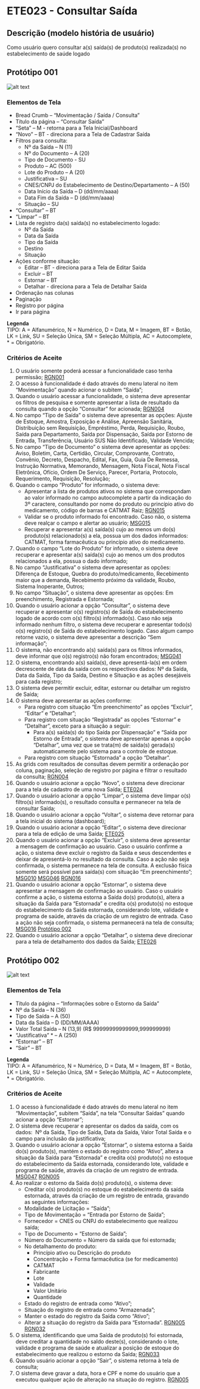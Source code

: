 # ETE023 - Consultar Saída

## Descrição (modelo história de usuário)
Como usuário quero consultar a(s) saída(s) de produto(s) realizada(s) no estabelecimento de saúde logado

## Protótipo 001
![alt text](../imagens/ete-023-prot-001.png)

### Elementos de Tela 
* Bread Crumb – “Movimentação / Saída / Consulta” 
* Título da página – “Consultar Saída” 
* “Seta” – M - retorna para a Tela Inicial/Dashboard 
* “Novo” – BT - direciona para a Tela de Cadastrar Saída 
* Filtros para consulta: 
    * Nº da Saída – N (11) 
    * Nº do Documento – A (20) 
    * Tipo de Documento - SU
    * Produto – AC (500) 
    * Lote do Produto – A (20) 
    * Justificativa – SU 
    * CNES/CNPJ do Estabelecimento de Destino/Departamento – A (50) 
    * Data Início da Saída – D (dd/mm/aaaa) 
    * Data Fim da Saída – D (dd/mm/aaaa) 
    * Situação – SU
* “Consultar” – BT 
* “Limpar” – BT 
* Lista de registro da(s) saída(s) no estabelecimento logado:
    * Nº da Saída 
    * Data da Saída 
    * Tipo da Saída 
    * Destino
    * Situação 
* Ações conforme situação: 
    * Editar – BT - direciona para a Tela de Editar Saída  
    * Excluir – BT 
    * Estornar – BT 
    * Detalhar - direciona para a Tela de Detalhar Saída 
* Ordenação nas colunas 
* Paginação 
* Registro por página 
* Ir para página 

**Legenda**  
TIPO: A = Alfanumérico, N = Numérico, D = Data, M = Imagem, BT = Botão, LK = Link, SU = Seleção Única, SM = Seleção Múltipla, AC = Autocomplete, * = Obrigatório.

### Critérios de Aceite 
1. O usuário somente poderá acessar a funcionalidade caso tenha permissão; [RGN001](DocumentoDeRegrasv2.md#rgn001)
2. O acesso à funcionalidade é dado através do menu lateral no item “Movimentação” quando acionar o subitem “Saída”;  
3. Quando o usuário acessar a funcionalidade, o sistema deve apresentar os filtros de pesquisa e somente apresentar a lista de resultado da consulta quando a opção “Consultar” for acionada; [RGN004](DocumentoDeRegrasv2.md#rgn004)
4. No campo “Tipo de Saída” o sistema deve apresentar as opções: Ajuste de Estoque, Amostra, Exposição e Análise, Apreensão Sanitária, Distribuição sem Requisição, Empréstimo, Perda, Requisição, Roubo, Saída para Departamento, Saída por Dispensação, Saída por Estorno de Entrada, Transferência, Usuário SUS Não Identificado, Validade Vencida; 
5. No campo “Tipo de Documento” o sistema deve apresentar as opções: Aviso, Boletim, Carta, Certidão, Circular, Comprovante, Contrato, Convênio, Decreto, Despacho, Edital, Fax, Guia, Guia De Remessa, Instrução Normativa, Memorando, Mensagem, Nota Fiscal, Nota Fiscal Eletrônica, Ofício, Ordem De Serviço, Parecer, Portaria, Protocolo, Requerimento, Requisição, Resolução; 
6. Quando o campo “Produto” for informado, o sistema deve: 
      * Apresentar a lista de produtos ativos no sistema que correspondam ao valor informado no campo autocomplete a partir da indicação do 3º caractere, consultando por nome do produto ou princípio ativo do medicamento, código de barras e CATMAT Raiz; [RGN015](DocumentoDeRegrasv2.md#rgn015) 
      * Validar se o produto informado foi encontrado. Caso não, o sistema deve realçar o campo e alertar ao usuário; [MSG015](DocumentoDeMensagensv2.md#msg015) 
      * Recuperar e apresentar a(s) saída(s) cujo ao menos um do(s) produto(s) relacionado(s) a ela, possua um dos dados informados: CATMAT, forma farmacêutica ou princípio ativo do medicamento.  
7. Quando o campo “Lote do Produto” for informado, o sistema deve recuperar e apresentar a(s) saída(s) cujo ao menos um dos produtos relacionados a ela, possua o dado informado; 
8. No campo “Justificativa” o sistema deve apresentar as opções: Diferença de Estoque, Quebra do produto/medicamento, Recebimento maior que a demanda, Recebimento próximo da validade, Roubo, Sistema Inoperante, Outros; 
9. No campo “Situação”, o sistema deve apresentar as opções: Em preenchimento, Registrada e Estornada; 
10. Quando o usuário acionar a opção “Consultar”, o sistema deve recuperar e apresentar o(s) registro(s) de Saída do estabelecimento logado de acordo com o(s) filtro(s) informado(s). Caso não seja informado nenhum filtro, o sistema deve recuperar e apresentar todo(s) o(s) registro(s) de Saída do estabelecimento logado. Caso algum campo retorne vazio, o sistema deve apresentar a descrição “Sem informação”; 
11. O sistema, não encontrando a(s) saída(s) para os filtros informados, deve informar que o(s) registro(s) não foram encontrados; [MSG041](DocumentoDeMensagensv2.md#msg041) 
12. O sistema, encontrando a(s) saída(s), deve apresentá-la(s) em ordem decrescente de data da saída com os respectivos dados: Nº da Saída, Data da Saída, Tipo da Saída, Destino e Situação e as ações desejáveis para cada registro; 
13. O sistema deve permitir excluir, editar, estornar ou detalhar um registro de Saída; 
14. O sistema deve apresentar as ações conforme: 
    * Para registro com situação “Em preenchimento” as opções “Excluir”, “Editar” e “Detalhar”; 
    * Para registro com situação “Registrada” as opções “Estornar” e “Detalhar”, exceto para a situação a seguir: 
        * Para a(s) saída(s) do tipo Saída por Dispensação” e “Saída por Estorno de Entrada”, o sistema deve apresentar apenas a opção “Detalhar”, uma vez que se trata(m) de saída(s) gerada(s) automaticamente pelo sistema para o controle de estoque.
    * Para registro com situação “Estornada” a opção “Detalhar”. 
15. As grids com resultados de consultas devem permitir a ordenação por coluna, paginação, seleção de registro por página e filtrar o resultado da consulta; [RGN004](DocumentoDeRegrasv2.md#rgn004) 
16. Quando o usuário acionar a opção “Novo”, o sistema deve direcionar para a tela de cadastro de uma nova Saída; [ETE024](ETE024.md) 
17. Quando o usuário acionar a opção “Limpar”, o sistema deve limpar o(s) filtro(s) informado(s), o resultado consulta e permanecer na tela de consultar Saída;  
18. Quando o usuário acionar a opção “Voltar”, o sistema deve retornar para a tela inicial do sistema (dashboard); 
19. Quando o usuário acionar a opção “Editar”, o sistema deve direcionar para a tela de edição de uma Saída; [ETE025](ETE025.md) 
20. Quando o usuário acionar a opção “Excluir”, o sistema deve apresentar a mensagem de confirmação ao usuário. Caso o usuário confirme a ação, o sistema deve excluir o registro da Saída e seus descendentes e deixar de apresentá-lo no resultado da consulta. Caso a ação não seja confirmada, o sistema permanece na tela de consulta. A exclusão física somente será possível para saída(s) com situação “Em preenchimento”; [MSG010](DocumentoDeMensagensv2.md#msg010) [MSG046](DocumentoDeMensagensv2.md#msg046) [RGN016](DocumentoDeRegrasv2.md#rgn016) 
21. Quando o usuário acionar a opção “Estornar”, o sistema deve apresentar a mensagem de confirmação ao usuário. Caso o usuário confirme a ação, o sistema estorna a Saída do(s) produto(s), altera a situação da Saída para “Estornada” e credita o(s) produto(s) no estoque do estabelecimento da Saída estornada, considerando lote, validade e programa de saúde, através da criação de um registro de entrada. Caso a ação não seja confirmada, o sistema permanecerá na tela de consulta; [MSG016](DocumentoDeMensagensv2.md#msg016) [Protótipo 002](ETE023.md#prototipo-002) 
22. Quando o usuário acionar a opção “Detalhar”, o sistema deve direcionar para a tela de detalhamento dos dados da Saída; [ETE026](ETE026.md)

## Protótipo 002
![alt text](../imagens/ete-023-prot-002.png)

### Elementos de Tela 
* Título da página – “Informações sobre o Estorno da Saída” 
* Nº da Saída – N (36) 
* Tipo de Saída – A (50) 
* Data da Saída – D (DD/MM/AAAA) 
* Valor Total Saída – N (13,9) (R$ 99999999999999,999999999) 
* “Justificativa” * – A (250) 
* “Estornar” – BT  
* “Sair” – BT  

**Legenda**  
TIPO: A = Alfanumérico, N = Numérico, D = Data, M = Imagem, BT = Botão, LK = Link, SU = Seleção Única, SM = Seleção Múltipla, AC = Autocomplete, * = Obrigatório.

### Critérios de Aceite 
1. O acesso à funcionalidade é dado através do menu lateral no item “Movimentação”, subitem “Saída”, na tela “Consultar Saídas” quando acionar a opção “Estornar”; 
2. O sistema deve recuperar e apresentar os dados da saída, com os dados:  Nº da Saída, Tipo de Saída, Data da Saída, Valor Total Saída e o campo para inclusão da justificativa; 
3. Quando o usuário acionar a opção “Estornar”, o sistema estorna a Saída do(s) produto(s), mantém o estado do registro como “Ativo”, altera a situação da Saída para “Estornada” e credita o(s) produto(s) no estoque do estabelecimento da Saída estornada, considerando lote, validade e programa de saúde, através da criação de um registro de entrada. [MSG047](DocumentoDeMensagensv2.md#msg047) [RGN005](DocumentoDeRegrasv2.md#rgn005)
4. Ao realizar o estorno da Saída do(s) produto(s), o sistema deve: 
      * Creditar o(s) produto(s) no estoque do estabelecimento da saída estornada, através da criação de um registro de entrada, gravando as seguintes informações: 
      * Modalidade de Licitação = “Saída”;	
      * Tipo de Movimentação = “Entrada por Estorno de Saída”;  
      * Fornecedor = CNES ou CNPJ do estabelecimento que realizou saída;  
      * Tipo de Documento = “Estorno de Saída”;  
      * Número do Documento = Número da saída que foi estornada; 
      * No detalhamento do produto:  
        * Princípio ativo ou Descrição do produto 
        * Concentração + Forma farmacêutica (se for medicamento) 
        * CATMAT 
        * Fabricante 
        * Lote 
        * Validade 
        * Valor Unitário 
        * Quantidade  
      * Estado do registro de entrada como “Ativo”; 
      * Situação do registro de entrada como “Armazenada”; 
      * Manter o estado do registro da Saída como “Ativo”; 
      * Alterar a situação do registro da Saída para “Estornada”. [RGN005](DocumentoDeRegrasv2.md#rgn005) [RGN032](DocumentoDeRegrasv2.md#rgn032)
5. O sistema, identificando que uma Saída de produto(s) foi estornada, deve creditar a quantidade no saldo deste(s), considerando o lote, validade e programa de saúde e atualizar a posição de estoque do estabelecimento que realizou o estorno da Saída; [RGN033](DocumentoDeRegrasv2.md#rgn033)
6. Quando usuário acionar a opção “Sair”, o sistema retorna à tela de consulta; 
7. O sistema deve gravar a data, hora e CPF e nome do usuário que a executou qualquer ação de alteração na situação do registro. [RGN005](DocumentoDeRegrasv2.md#rgn005)
